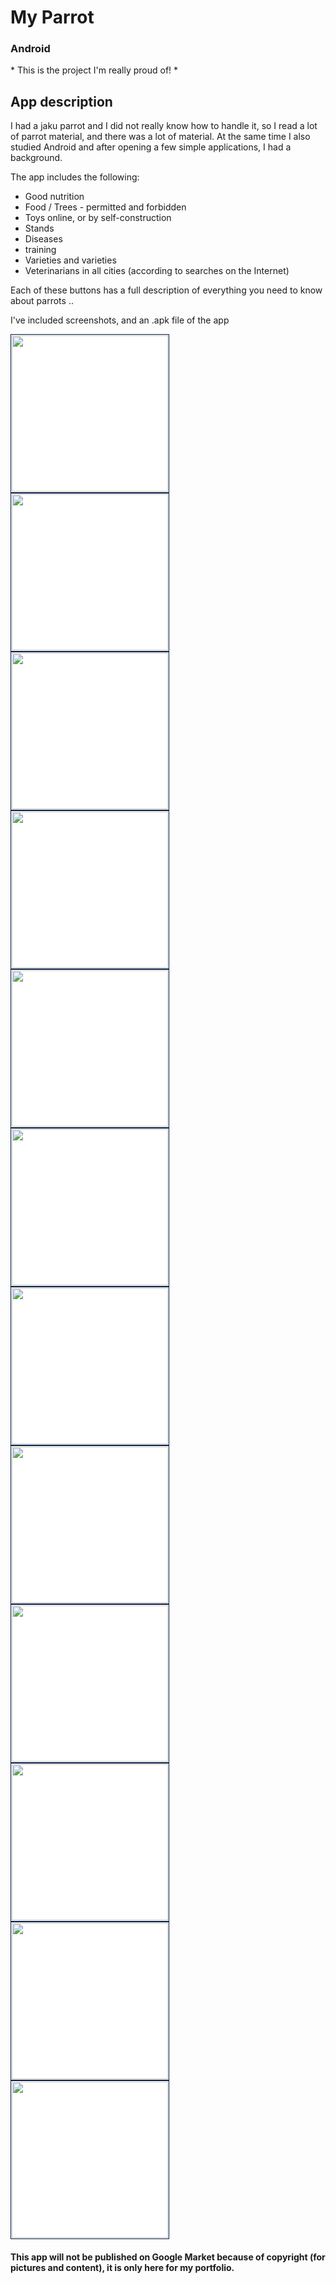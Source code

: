 # My Parrot

### Android

\*  This is the project I'm really proud of! * 

## App description

I had a jaku parrot and I did not really know how to handle it, so I read a lot of parrot material, and there was a lot of material. At the same time I also studied Android and after opening a few simple applications, I had a background.

The app includes the following:
* Good nutrition
* Food / Trees - permitted and forbidden
* Toys online, or by self-construction
* Stands
* Diseases
* training
* Varieties and varieties
* Veterinarians in all cities (according to searches on the Internet)

Each of these buttons has a full description of everything you need to know about parrots ..

I've included screenshots, and an .apk file of the app<br>

<div>
 <img src="https://profile.fcdn.co.il/images/0__05addfa466640b.jpg" width="250" style="padding:1px;border:1px solid #021a40;background-color:#FFF;"> <img src="https://profile.fcdn.co.il/images/0__05addfa5b586ff.jpg" width="250" style="padding:1px;border:1px solid #021a40;background-color:#FFF;"> <img src="https://profile.fcdn.co.il/images/0__05addfa784c2fe.jpg" width="250" style="padding:1px;border:1px solid #021a40;background-color:#FFF;">
 <img src="https://profile.fcdn.co.il/images/0__05addfa9b4da0b.jpg" width="250" style="padding:1px;border:1px solid #021a40;background-color:#FFF;"> <img src="https://profile.fcdn.co.il/images/0__05addfab53efad.jpg" width="250" style="padding:1px;border:1px solid #021a40;background-color:#FFF;"> <img src="https://profile.fcdn.co.il/images/0__05addfad439b6f.jpg" width="250" style="padding:1px;border:1px solid #021a40;background-color:#FFF;">
 <img src="https://profile.fcdn.co.il/images/0__05addfae60b92d.jpg" width="250" style="padding:1px;border:1px solid #021a40;background-color:#FFF;"> <img src="https://profile.fcdn.co.il/images/0__05addfb0754adf.jpg" width="250" style="padding:1px;border:1px solid #021a40;background-color:#FFF;"> <img src="https://profile.fcdn.co.il/images/0__05addfb2407265.jpg" width="250" style="padding:1px;border:1px solid #021a40;background-color:#FFF;"> 
 <img src="https://profile.fcdn.co.il/images/0__05addfb459c0a9.jpg" width="250" style="padding:1px;border:1px solid #021a40;background-color:#FFF;"> <img src="https://profile.fcdn.co.il/images/0__05addfb5c63f92.jpg" width="250" style="padding:1px;border:1px solid #021a40;background-color:#FFF;"> <img src="https://profile.fcdn.co.il/images/0__05addfb7f3977b.jpg" width="250" style="padding:1px;border:1px solid #021a40;background-color:#FFF;"> 
</div>


#### This app will not be published on Google Market because of copyright (for pictures and content), it is only here for my portfolio.

